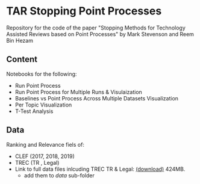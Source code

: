# TAR Stopping Point Processes
Repository for the code of the paper "Stopping Methods for Technology Assisted Reviews based on Point Processes" by Mark Stevenson and Reem Bin Hezam

## Content
Notebooks for the following:
- Run Point Process
- Run Point Process for Multiple Runs & Visulaization
- Baselines vs Point Process Across Multiple Datasets Visualization
- Per Topic Visualization
- T-Test Analysis

## Data 
Ranking and Relevance fiels of: 
* CLEF (2017, 2018, 2019)
* TREC (TR , Legal)
* Link to full data files inlcuding TREC TR & Legal: [(download)](https://drive.google.com/file/d/14WAmubvIbDJ2QjWy3YuUtuFndB6OZ2m5/view?usp=sharing) 424MB. 
    * add them to *data* sub-folder
